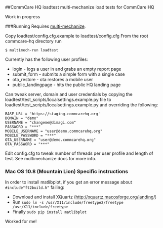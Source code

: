##CommCare HQ loadtest
multi-mechanize load tests for CommCare HQ

Work in progress

###Running
Requires [multi-mechanize](http://testutils.org/multi-mechanize/).

Copy loadtest/config.cfg.example to loadtest/config.cfg
From the root commcare-hq directory run

    $ multimech-run loadtest

Currently has the following user profiles:

* login - logs a user in and grabs an empty report page
* submit_form - submits a simple form with a single case
* ota_restore - ota restores a mobile user
* public_landingpage - hits the public HQ landing page

Can tweak server, domain and user credentials by copying the
loadtest/test_scripts/localsettings.example.py file to
loadtest/test_scripts/localsettings.example.py and overriding the following:

    BASE_URL = 'https://staging.commcarehq.org'
    DOMAIN = "demo"
    USERNAME = "changeme@dimagi.com"
    PASSWORD = "***"
    MOBILE_USERNAME = "user@demo.commcarehq.org"
    MOBILE_PASSWORD = "***"
    OTA_USERNAME = "user@demo.commcarehq.org"
    OTA_PASSWORD = "***"

Edit config.cfg to tweak number of threads per user profile and length of test.
See multimechanize docs for more info.

### Mac OS 10.8 (Mountain Lion) Specific instructions

In order to install matlibplot, if you get an error message about
`#include"ft2build.h"` failing:
* Download and install XQuartz (http://xquartz.macosforge.org/landing/)
* Run `sudo ln -s /usr/X11/include/freetype2/freetype /usr/X11/include/freetype`
* Finally `sudo pip install matlibplot`

Worked for me!
